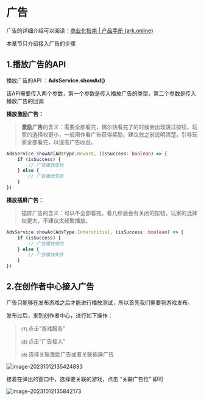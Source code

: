 # 广告

广告的详细介绍可以阅读：[商业化指南 | 产品手册 (ark.online)](https://docs.ark.online/CreatorPortal/Advertising.html)

本章节只介绍接入广告的步骤

## 1.播放广告的API

播放广告的API ：**AdsService.showAd()**

该API需要传入两个参数，第一个参数是传入播放广告的类型，第二个参数是传入播放广告的回调

**播放激励广告：**

> **激励广告**的含义：需要全部看完，偶尔快看完了的时候会出现跳过按钮，玩家的选择权更小，一般用作看广告获得奖励，建议放之前说明清楚，引导玩家全部看完，以提高广告收益。

```ts
AdsService.showAd(AdsType.Reward, (isSuccess: boolean) => {
    if (isSuccess) {
        // 广告播放成功
    } else {
        // 广告播放失败
    }
})
```

**播放插屏广告：**

> 插屏广告的含义：可以不全部看完，看几秒后会有关闭的按钮，玩家的选择权更大，不建议太频繁播放。

```ts
AdsService.showAd(AdsType.Interstitial, (isSuccess: boolean) => {
    if (isSuccess) {
        // 广告播放成功
    } else {
        // 广告播放失败
    }
})
```

## 2.在创作者中心接入广告

广告只能够在发布游戏之后才能进行播放测试，所以首先我们需要将游戏发布。

发布过后，来到创作者中心，进行如下操作：

> **⑴** 点击“游戏服务”
>
> **⑵** 点击“广告接入”
>
> **⑶** 选择关联激励广告或者关联插屏广告

![image-20231012135424893](https://arkimg.ark.online/image-20231012135424893.webp)

接着在弹出的窗口中，选择要关联的游戏，点击 “关联广告位” 即可

![image-20231012135842173](https://arkimg.ark.online/image-20231012135842173.webp)